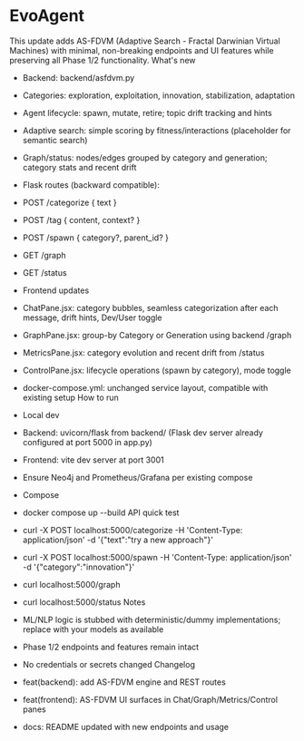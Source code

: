 # EvoAgent
This update adds AS-FDVM (Adaptive Search - Fractal Darwinian Virtual Machines) with minimal, non-breaking endpoints and UI features while preserving all Phase 1/2 functionality.
What's new
- Backend: backend/asfdvm.py
  
- Categories: exploration, exploitation, innovation, stabilization, adaptation
  
- Agent lifecycle: spawn, mutate, retire; topic drift tracking and hints
  
- Adaptive search: simple scoring by fitness/interactions (placeholder for semantic search)
  
- Graph/status: nodes/edges grouped by category and generation; category stats and recent drift
- Flask routes (backward compatible):
  
- POST /categorize { text }
  
- POST /tag { content, context? }
  
- POST /spawn { category?, parent_id? }
  
- GET  /graph
  
- GET  /status
- Frontend updates
  
- ChatPane.jsx: category bubbles, seamless categorization after each message, drift hints, Dev/User toggle
  
- GraphPane.jsx: group-by Category or Generation using backend /graph
  
- MetricsPane.jsx: category evolution and recent drift from /status
  
- ControlPane.jsx: lifecycle operations (spawn by category), mode toggle
- docker-compose.yml: unchanged service layout, compatible with existing setup
How to run
- Local dev
  
- Backend: uvicorn/flask from backend/ (Flask dev server already configured at port 5000 in app.py)
  
- Frontend: vite dev server at port 3001
  
- Ensure Neo4j and Prometheus/Grafana per existing compose
- Compose
  
- docker compose up --build
API quick test
- curl -X POST localhost:5000/categorize -H 'Content-Type: application/json' -d '{"text":"try a new approach"}'
- curl -X POST localhost:5000/spawn -H 'Content-Type: application/json' -d '{"category":"innovation"}'
- curl localhost:5000/graph
- curl localhost:5000/status
Notes
- ML/NLP logic is stubbed with deterministic/dummy implementations; replace with your models as available
- Phase 1/2 endpoints and features remain intact
- No credentials or secrets changed
Changelog
- feat(backend): add AS-FDVM engine and REST routes
- feat(frontend): AS-FDVM UI surfaces in Chat/Graph/Metrics/Control panes
- docs: README updated with new endpoints and usage
